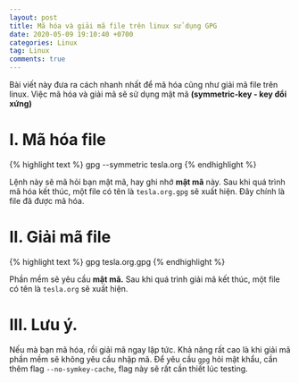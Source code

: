```yaml
---
layout: post
title: Mã hóa và giải mã file trên linux sử dụng GPG
date: 2020-05-09 19:10:40 +0700
categories: Linux
tag: Linux
comments: true
---
```


Bài viết này đưa ra cách nhanh nhất để mã hóa cũng như giải mã file trên linux. Việc mã hóa và giải mã sẽ sử dụng mật mã **(symmetric-key - key đổi xứng)**

# I. Mã hóa file
{% highlight text %}
gpg --symmetric tesla.org
{% endhighlight %}


Lệnh này sẽ mã hỏi bạn mật mã, hay ghi nhớ **mật mã** này. Sau khi quá trình mã hóa kết thúc, một file có tên là `tesla.org.gpg` sẽ xuất hiện. Đây chính là file đã được mã hóa.

# II. Giải mã file
{% highlight text %}
gpg tesla.org.gpg
{% endhighlight %}

Phần mềm sẽ yêu cầu **mật mã.** Sau khi quá trình giải mã kết thúc, một file có tên là `tesla.org` sẽ xuất hiện.


# III. Lưu ý.
Nếu mà bạn mã hóa, rồi giải mã ngay lập tức. Khả năng rất cao là khi giải mã phần mềm sẽ không yêu cầu nhập mã. Để yêu cầu `gpg` hỏi mật khẩu, cần thêm flag  `--no-symkey-cache`,
flag này sẽ rất cần thiết lúc testing.
